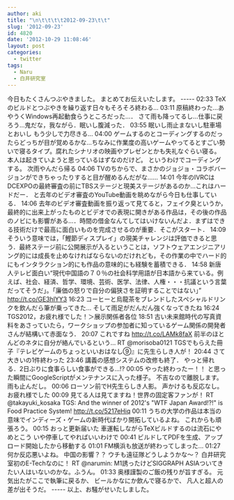 ```yaml
---
author: aki
title: "\n\t\t\t\t2012-09-23\t\t"
slug: '2012-09-23'
id: 4820
date: '2012-10-29 11:08:46'
layout: post
categories:
  - twitter
tags:
  - Naru
  - 白井研究室
---
```


今日もたくさんつぶやきました。 まとめてお伝えいたします。 ----- 02:33 TeXのビルドとつぶやきを繰り返す日々もそろそろ終わる… 03:11 原稿終わった…あやうくWindows再起動食らうところだった…． さて雨も降ってるし…仕事に戻ろう…鬼だな，我ながら．眠いし腹減った． 03:55 眠いし雨止まないし駐車場とおいし もう少しで力尽きる… 04:00 ゲームするのとコーディングするのだったらどっちが目が覚めるかな…ちなみに作業度の高いゲームやってるとすごい勢いで寝るタイプ。腐れたシナリオの映画やプレゼンとかも失礼なぐらい寝る。 本人は起きていようと思っているはずなのだけど。 というわけでコーディングする。 次雨やんだら帰る 04:06 TVのちからで、まさかのジョジョ・コラボバージョンができちゃったりすると目が醒めるんだがな…… 14:01 今年のIVRCはDCEXPOの最終審査の前にTBSステージと現美ステージがあるのか…これはハードだー． と去年のビデオ審査のYouTube動画を眺めながら今日も仕事している． 14:06 去年のビデオ審査動画を振り返って見てると，フェイク臭というか，最終的に出来上がったものとビデオでの表現に開きがある作品は，その後の作品のノビにも影響がある…．時間の借金なんてしてはいけないんだよ．まずはできる技術だけで最高に面白いものを完成させるのが重要．そこがスタート． 14:09 そういう意味では，「鰹節ディスプレイ」の現美チャレンジは評価できると思う．最終ステージ前に公開展示が入るということは，ソフトウェアエンジニアリング的には成長を止めなければならないのだけれども，その作業の中でハード的にもインタラクション的にも作品の意味的にも経験を蓄積できる． 14:58 新唐人テレビ面白い“現代中国語の７０％の社会科学用語が日本語から来ている。例えば、社会、経済、哲学、環境、芸術、医学、法律、人権・・・抗議という言葉だってそうだ」。「廉価の怒りで自分の偏狭さを証明することではない」” http://t.co/GE3hlYY3 16:23 コーヒーと烏龍茶をブレンドしたスペシャルドリンクを飲んだら筆が乗ってきた… そして雨足がだんだん強くなってきたね 16:24 TGS2012，お疲れ様でした！＞展示関係者各位 18:51 古い未来館時代の写真資料をあさっていたら，ワークショップの参加者に知っているゲーム関係の開発者さんが結構いて赤面なう． 20:07 これですね http://t.co/LAMk8faX 前半のほとんどのネタに自分が絡んでいるという… RT @morisoba0121 TGSでもらえた冊子『テレビゲームのちょっといいおはなし⑨』に先生らしき人が！ 20:44 さて大きいの1件終わった 23:46 講義の感想システムの改修も終了． やっと帰れる．2日ぶりに食事らしい食事ができる…!? 00:05 やった終わったー！！ と思った瞬間にGoogleScriptがメンテナンスに入った様子。 不吉なので離脱します。 雨も止んだし。 00:06 ローソン前でH先生らしき人影。 声かけるも反応なし。 お疲れ様でした 00:09 見てる人は見てますね！世界の固定客ファンが！ RT @takayuki_kosaka TGS: And the winner of 2012's "WTF Japan Award!?!" is Food Practice System! http://t.co/5217eHiq 00:11 うちの大学の作品は本当の意味でインディーズ・ゲームの新時代ばかり開拓しているよね。 これからも頑張ろう。 00:15 おっと更新届いた 車運転しながらTeXビルドするのは流石にやめとこう いや停車してやればいいわけで 00:41 ビルドしてPDFを生成、アップロード開始したから移動する 01:01 FM横浜も放送が終わってしまった... 01:27 何か反応悪いよね。 中国の影響？？ ウチも遠征隊どうしようかな～？ 白井研究室初のE-Techなのに！ RT @narumin: M1誘ったけどSIGGRAPH ASIAついてきたい人はいないのかな。ふうん。 01:33 奥様謹製のご飯の残りが旨すぎる。 元気出たがここで執筆に戻るか、 ビールかなにか飲んで寝るかで、 凡人と超人の差が出そうだ。 ----- 以上、お騒がせいたしました。